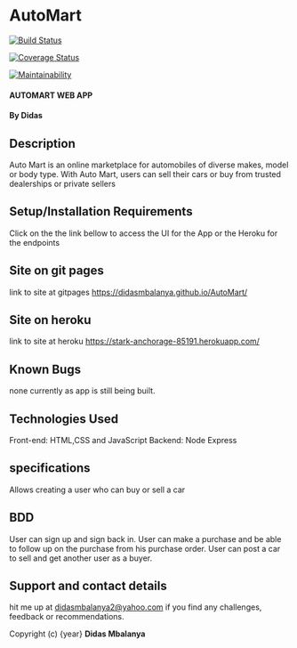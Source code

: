 # AutoMart

[![Build Status](https://travis-ci.org/didasmbalanya/AutoMart.svg?branch=server)](https://travis-ci.org/didasmbalanya/AutoMart)

[![Coverage Status](https://coveralls.io/repos/github/didasmbalanya/AutoMart/badge.png)](https://coveralls.io/github/didasmbalanya/AutoMart)

[![Maintainability](https://api.codeclimate.com/v1/badges/9965112b40b6faac472f/maintainability)](https://codeclimate.com/github/didasmbalanya/AutoMart/maintainability)
#### AUTOMART WEB APP
#### By **Didas**
## Description
Auto Mart is an online marketplace for automobiles of diverse makes, model or body type. With Auto Mart, users can sell their cars or buy from trusted dealerships or private sellers


## Setup/Installation Requirements
Click on the the link bellow to access the UI for the App or the Heroku for the endpoints
## Site on git pages
link to site at gitpages https://didasmbalanya.github.io/AutoMart/
## Site on heroku
link to site at heroku https://stark-anchorage-85191.herokuapp.com/
## Known Bugs
none currently as app is still being built.
## Technologies Used
Front-end: HTML,CSS and JavaScript
Backend: Node Express 
## specifications
Allows creating a user who can buy or sell a car
## BDD
User can sign up and sign back in.
User can make a purchase and be able to follow up on the purchase from his purchase order.
User can post a car to sell and get another user as a buyer.

## Support and contact details
hit me up at didasmbalanya2@yahoo.com if you find any challenges, feedback or recommendations.

Copyright (c) {year} **Didas Mbalanya**